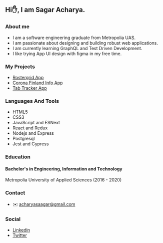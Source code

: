 ## Hi✋, I am Sagar Acharya.

### About me

- I am a software engineering graduate from Metropolia UAS.
- I am passionate about designing and building robust web applications.
- I am currently learning GraphQL and Test Driven Development.
- I like trying App UI design with figma in my free time.

### My Projects

- [Rostergrid App](https://test.rostergrid.com)
- [Corona Finland Info App](https://coronafinlandinfo.netlify.app)
- [Tab Tracker App](https://tabtraker.herokuapp.com)

### Languages And Tools

- HTML5
- CSS3
- JavaScript and ESNext
- React and Redux
- Nodejs and Express
- Postgresql
- Jest and Cypress

### Education

#### Bachelor's in Engineering, Information and Technology

Metropolia University of Applied Sciences
(2016 - 2020)

### Contact

- ✉️ acharyasaagar@gmail.com

### Social

- [Linkedin](https://linkedin.com/in/acharyasaagar)
- [Twitter](https://twitter.com/acharyasaagar)
